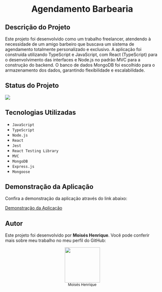 <h1 align="center"> Agendamento Barbearia </h1>

<h2>Descrição do Projeto</h2>
<p>Este projeto foi desenvolvido como um trabalho freelancer, atendendo à necessidade de um amigo barbeiro que buscava um sistema de agendamento totalmente personalizado e exclusivo. A aplicação foi construída utilizando TypeScript e JavaScript, com React (TypeScript) para o desenvolvimento das interfaces e Node.js no padrão MVC para a construção do backend. O banco de dados MongoDB foi escolhido para o armazenamento dos dados, garantindo flexibilidade e escalabilidade.</p>

<h2>Status do Projeto</h2>
<p align="left">
  <img loading="lazy" src="http://img.shields.io/static/v1?label=STATUS&message=%20DESENVOLVIDO&color=GREEN&style=for-the-badge"/>
</p>

<h2>Tecnologias Utilizadas</h2>
<ul>
  <li><code>JavaScript</code></li>
  <li><code>TypeScript</code></li>
  <li><code>Node.js</code></li>
  <li><code>React</code></li>
  <li><code>Jest</code></li>
  <li><code>React Testing Library</code></li>
  <li><code>MVC</code></li>
  <li><code>MongoDB</code></li>
  <li><code>Express.js</code></li>
  <li><code>Mongoose</code></li>
</ul>

<h2>Demonstração da Aplicação</h2>
<p>Confira a demonstração da aplicação através do link abaixo:</p>
<p><a href="https://github.com/user-attachments/assets/12e7b81f-7946-452a-9592-8b56653b06fa">Demonstração da Aplicação</a></p>


<h2>Autor</h2>
<p>Este projeto foi desenvolvido por <strong>Moisés Henrique</strong>. Você pode conferir mais sobre meu trabalho no meu perfil do GitHub:</p>
<p align="center">
  <a href="https://github.com/MoisesHsilva1">
    <img loading="lazy" src="https://github.com/MoisesHsilva1/Projeto-E2E/assets/142702205/b1a9e6e2-60b0-4ce6-ba81-edcddd954366" width=115>
  </a><br>
  <sub>Moisés Henrique</sub>
</p>
